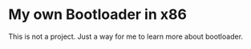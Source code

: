 # My own Bootloader in x86

This is not a project. Just a way for me to learn more about bootloader.
